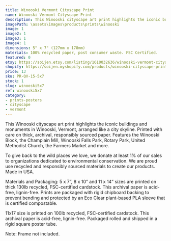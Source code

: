 ```yaml
---
title: Winooski Vermont Cityscape Print
name: Winooski Vermont Cityscape Print
description: This Winooski cityscape art print highlights the iconic buildings and monuments in Winooski, Vermont, arranged like a city skyline. Printed with care on thick, archival, responsibly sourced paper. Features the Winooski Block, the Champlain Mill, Winooski Falls Park, Rotary Park, United Methodist Church, the Farmers Market and more. Made in USA.
imagePath: \assets\images\products\prints\winooski
image: 1
image2: 1
image3: 1
image4: 1
dimensions: 5" x 7" (127mm x 178mm)
materials: 100% recycled paper, post consumer waste. FSC Certified.
featured: 0
etsy: https://soijen.etsy.com/listing/1610032636/winooski-vermont-cityscape-art-print
shopify: https://soijen.myshopify.com/products/winooski-cityscape-print
price: 13
sku: PR-QV-15-5x7
stock: 1
slug: winooski5x7
ref: winooski5x7
category:
- prints-posters
- cityscape
- vermont
---
```

This Winooski cityscape art print highlights the iconic buildings and monuments in Winooski, Vermont, arranged like a city skyline. Printed with care on thick, archival, responsibly sourced paper. Features the Winooski Block, the Champlain Mill, Winooski Falls Park, Rotary Park, United Methodist Church, the Farmers Market and more.

To give back to the wild places we love, we donate at least 1% of our sales to organizations dedicated to environmental conservation. We are proud use recycled and responsibly sourced materials to create our products. Made in USA.

Materials and Packaging:
5 x 7”, 8 x 10” and 11 x 14” sizes are printed on thick 130lb recycled, FSC-certified cardstock. This archival paper is acid-free, lignin-free. Prints are packaged with rigid chipboard backing to prevent bending and protected by an Eco Clear plant-based PLA sleeve that is certified compostable.

11x17 size is printed on 100lb recycled, FSC-certified cardstock. This archival paper is acid-free, lignin-free. Packaged rolled and shipped in a rigid square poster tube.

Note: Frame not included.
